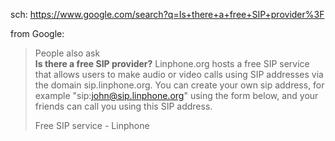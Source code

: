 sch: https://www.google.com/search?q=Is+there+a+free+SIP+provider%3F


from Google:
>People also ask  
>**Is there a free SIP provider?**
>Linphone.org hosts a free SIP service that allows users to make audio or video calls using SIP addresses via the domain sip.linphone.org. You can create your own sip address, for example "sip:john@sip.linphone.org" using the form below, and your friends can call you using this SIP address.
>
>Free SIP service - Linphone
